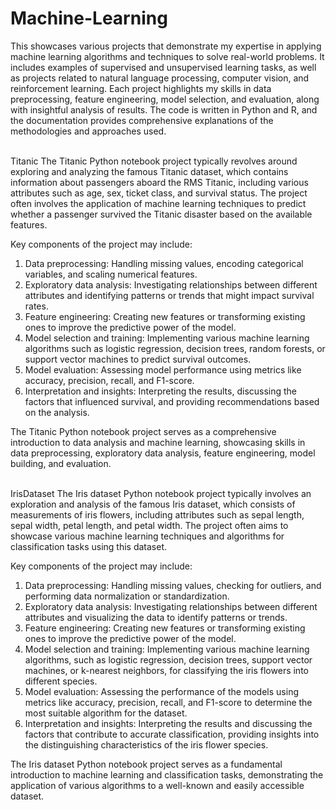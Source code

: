 # Machine-Learning

This showcases various projects that demonstrate my expertise in applying machine learning algorithms and techniques to solve real-world problems. It includes examples of supervised and unsupervised learning tasks, as well as projects related to natural language processing, computer vision, and reinforcement learning. Each project highlights my skills in data preprocessing, feature engineering, model selection, and evaluation, along with insightful analysis of results. The code is written in Python and R, and the documentation provides comprehensive explanations of the methodologies and approaches used.

<br>
Titanic 
The Titanic Python notebook project typically revolves around exploring and analyzing the famous Titanic dataset, which contains information about passengers aboard the RMS Titanic, including various attributes such as age, sex, ticket class, and survival status. The project often involves the application of machine learning techniques to predict whether a passenger survived the Titanic disaster based on the available features.

Key components of the project may include:

1. Data preprocessing: Handling missing values, encoding categorical variables, and scaling numerical features.
2. Exploratory data analysis: Investigating relationships between different attributes and identifying patterns or trends that might impact survival rates.
3. Feature engineering: Creating new features or transforming existing ones to improve the predictive power of the model.
4. Model selection and training: Implementing various machine learning algorithms such as logistic regression, decision trees, random forests, or support vector machines to predict survival outcomes.
5. Model evaluation: Assessing model performance using metrics like accuracy, precision, recall, and F1-score.
6. Interpretation and insights: Interpreting the results, discussing the factors that influenced survival, and providing recommendations based on the analysis.

The Titanic Python notebook project serves as a comprehensive introduction to data analysis and machine learning, showcasing skills in data preprocessing, exploratory data analysis, feature engineering, model building, and evaluation.

<br>
IrisDataset
The Iris dataset Python notebook project typically involves an exploration and analysis of the famous Iris dataset, which consists of measurements of iris flowers, including attributes such as sepal length, sepal width, petal length, and petal width. The project often aims to showcase various machine learning techniques and algorithms for classification tasks using this dataset.

Key components of the project may include:

1. Data preprocessing: Handling missing values, checking for outliers, and performing data normalization or standardization.
2. Exploratory data analysis: Investigating relationships between different attributes and visualizing the data to identify patterns or trends.
3. Feature engineering: Creating new features or transforming existing ones to improve the predictive power of the model.
4. Model selection and training: Implementing various machine learning algorithms, such as logistic regression, decision trees, support vector machines, or k-nearest neighbors, for classifying the iris flowers into different species.
5. Model evaluation: Assessing the performance of the models using metrics like accuracy, precision, recall, and F1-score to determine the most suitable algorithm for the dataset.
6. Interpretation and insights: Interpreting the results and discussing the factors that contribute to accurate classification, providing insights into the distinguishing characteristics of the iris flower species.

The Iris dataset Python notebook project serves as a fundamental introduction to machine learning and classification tasks, demonstrating the application of various algorithms to a well-known and easily accessible dataset.

